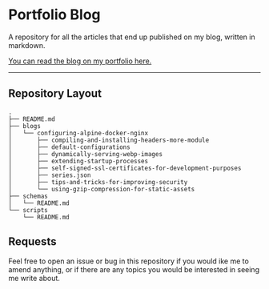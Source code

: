 # Portfolio Blog

A repository for all the articles that end up published on my blog, written in markdown.

[You can read the blog on my portfolio here.](https://lucshelton.codes)

---

## Repository Layout

```shell
.
├── README.md
├── blogs
│   └── configuring-alpine-docker-nginx
│       ├── compiling-and-installing-headers-more-module
│       ├── default-configurations
│       ├── dynamically-serving-webp-images
│       ├── extending-startup-processes
│       ├── self-signed-ssl-certificates-for-development-purposes
│       ├── series.json
│       ├── tips-and-tricks-for-improving-security
│       └── using-gzip-compression-for-static-assets
├── schemas
│   └── README.md
└── scripts
    └── README.md
```

## Requests

Feel free to open an issue or bug in this repository if you would ike me to amend anything, or if there are any topics you would be interested in seeing me write about.

